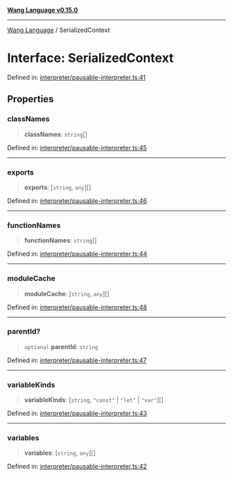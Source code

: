 [**Wang Language v0.15.0**](../README.md)

***

[Wang Language](../globals.md) / SerializedContext

# Interface: SerializedContext

Defined in: [interpreter/pausable-interpreter.ts:41](https://github.com/artpar/wang/blob/c0c9058eb55a8574eab48a6952f87de0585181cb/src/interpreter/pausable-interpreter.ts#L41)

## Properties

### classNames

> **classNames**: `string`[]

Defined in: [interpreter/pausable-interpreter.ts:45](https://github.com/artpar/wang/blob/c0c9058eb55a8574eab48a6952f87de0585181cb/src/interpreter/pausable-interpreter.ts#L45)

***

### exports

> **exports**: \[`string`, `any`\][]

Defined in: [interpreter/pausable-interpreter.ts:46](https://github.com/artpar/wang/blob/c0c9058eb55a8574eab48a6952f87de0585181cb/src/interpreter/pausable-interpreter.ts#L46)

***

### functionNames

> **functionNames**: `string`[]

Defined in: [interpreter/pausable-interpreter.ts:44](https://github.com/artpar/wang/blob/c0c9058eb55a8574eab48a6952f87de0585181cb/src/interpreter/pausable-interpreter.ts#L44)

***

### moduleCache

> **moduleCache**: \[`string`, `any`\][]

Defined in: [interpreter/pausable-interpreter.ts:48](https://github.com/artpar/wang/blob/c0c9058eb55a8574eab48a6952f87de0585181cb/src/interpreter/pausable-interpreter.ts#L48)

***

### parentId?

> `optional` **parentId**: `string`

Defined in: [interpreter/pausable-interpreter.ts:47](https://github.com/artpar/wang/blob/c0c9058eb55a8574eab48a6952f87de0585181cb/src/interpreter/pausable-interpreter.ts#L47)

***

### variableKinds

> **variableKinds**: \[`string`, `"const"` \| `"let"` \| `"var"`\][]

Defined in: [interpreter/pausable-interpreter.ts:43](https://github.com/artpar/wang/blob/c0c9058eb55a8574eab48a6952f87de0585181cb/src/interpreter/pausable-interpreter.ts#L43)

***

### variables

> **variables**: \[`string`, `any`\][]

Defined in: [interpreter/pausable-interpreter.ts:42](https://github.com/artpar/wang/blob/c0c9058eb55a8574eab48a6952f87de0585181cb/src/interpreter/pausable-interpreter.ts#L42)
